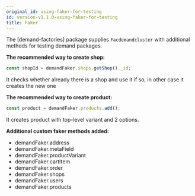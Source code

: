 ```yaml
---
original_id: using-faker-for-testing
id: version-v1.1.0-using-faker-for-testing
title: Faker
---
```

    
The [demand-factories] package supplies `Facdemandcluster` with additional methods for testing demand packages.

**The recommended way to create shop:**

```js
const shopId = demandFaker.shops.getShop()._id;
```

It checks whether already there is a shop and use it if so, in other case it
creates the new one

**The recommended way to create product:**

```js
const product = demandFaker.products.add();
```

It creates product with top-level variant and 2 options.

**Additional custom faker methods added:**

- demandFaker.address
- demandFaker.metaField
- demandFaker.productVariant
- demandFaker.cartItem
- demandFaker.order
- demandFaker.shops
- demandFaker.users
- demandFaker.products
